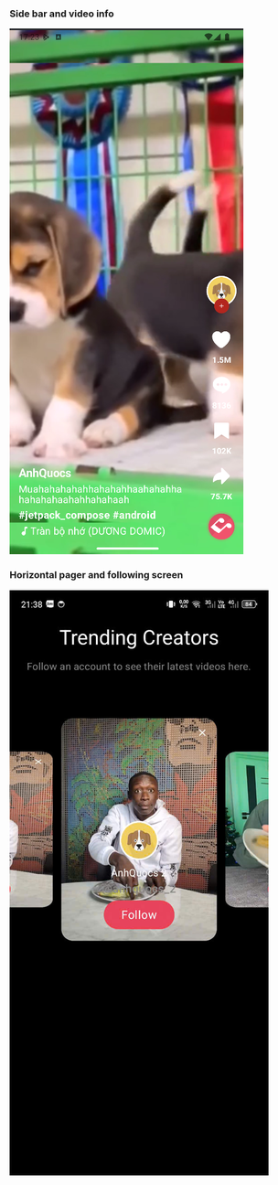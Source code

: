 
### Side bar and video info  
![](image/day_2.png)

### Horizontal pager and following screen
![](image/following.jpg)
